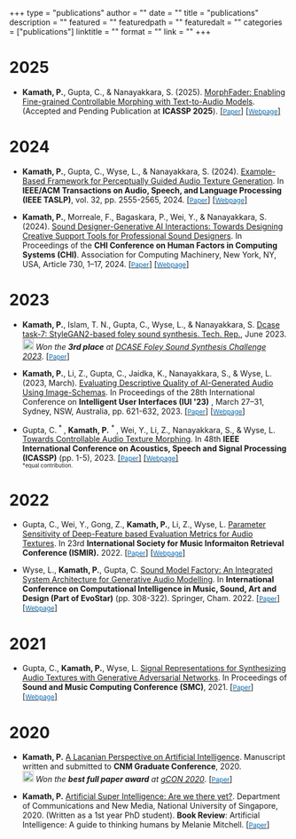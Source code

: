 +++
type = "publications"
author = ""
date = ""
title = "publications"
description = ""
featured = ""
featuredpath = ""
featuredalt = ""
categories = ["publications"]
linktitle = ""
format = ""
link = ""
+++

# 2025

* **Kamath, P.**, Gupta, C., & Nanayakkara, S. (2025). [MorphFader: Enabling Fine-grained Controllable Morphing with Text-to-Audio Models](https://arxiv.org/abs/2408.07260). (Accepted and Pending Publication at **ICASSP 2025**).  [[<span style='font-size: smaller;color: #006CB8;'>Paper</span>]](https://arxiv.org/abs/2408.07260) [[<span style='font-size: smaller;color: #006CB8;'>Webpage</span>]](https://pkamath2.github.io/audio-morphing-with-text/webpage/)


# 2024

* **Kamath, P.**, Gupta, C., Wyse, L., & Nanayakkara, S. (2024). [Example-Based Framework for Perceptually Guided Audio Texture Generation](https://ieeexplore.ieee.org/abstract/document/10508390/). In **IEEE/ACM Transactions on Audio, Speech, and Language Processing (IEEE TASLP)**, vol. 32, pp. 2555-2565, 2024.  [[<span style='font-size: smaller;color: #006CB8;'>Paper</span>]](https://ieeexplore.ieee.org/abstract/document/10508390/) [[<span style='font-size: smaller;color: #006CB8;'>Webpage</span>]](https://pkamath2.github.io/audio-guided-generation/)

* **Kamath, P.**, Morreale, F., Bagaskara, P., Wei, Y., & Nanayakkara, S. (2024). [Sound Designer-Generative AI Interactions: Towards Designing Creative
Support Tools for Professional Sound Designers](https://dl.acm.org/doi/10.1145/3613904.3642040). In Proceedings of the **CHI Conference on Human Factors in Computing Systems (CHI)**. Association for Computing Machinery, New York, NY, USA, Article 730, 1–17, 2024.   [[<span style='font-size: smaller;color: #006CB8;'>Paper</span>]](https://dl.acm.org/doi/10.1145/3613904.3642040) [[<span style='font-size: smaller;color: #006CB8;'>Webpage</span>]](https://pkamath2.github.io/chi2024-resources/)

# 2023

* **Kamath, P.**, Islam, T. N., Gupta, C., Wyse, L., & Nanayakkara, S. [Dcase task-7: StyleGAN2-based foley sound synthesis. Tech. Rep.](https://dcase.community/documents/challenge2023/technical_reports/DCASE2023_Kamath_6_t7.pdf), June 2023.  
<img src="/img/fontawesome/trophy-solid.svg" width=20 height=20> *Won the **3rd place** at [DCASE Foley Sound Synthesis Challenge 2023](https://dcase.community/challenge2023/task-foley-sound-synthesis-results#track-b)*. [[<span style='font-size: smaller;color: #006CB8;'>Paper</span>]](https://purnimakamath.com/documents/DCASE2023___Task_7_Technical_Report___Final_Version.pdf) 

* **Kamath, P.**, Li, Z., Gupta, C., Jaidka, K., Nanayakkara, S., & Wyse, L. (2023, March). [Evaluating Descriptive Quality of AI-Generated Audio Using Image-Schemas](https://dl.acm.org/doi/abs/10.1145/3581641.3584083). In Proceedings of the 28th International Conference on **Intelligent User Interfaces (IUI '23)** , March 27–31, Sydney, NSW, Australia, pp. 621-632, 2023. [[<span style='font-size: smaller;color: #006CB8;'>Paper</span>]](https://dl.acm.org/doi/abs/10.1145/3581641.3584083) [[<span style='font-size: smaller;color: #006CB8;'>Webpage</span>]](https://animatedsound.com/research/iui2023/crowdaudio/)


* Gupta, C.<sup> * </sup>, **Kamath, P.** <sup> * </sup>, Wei, Y., Li, Z.,  Nanayakkara, S., & Wyse, L. [Towards Controllable Audio Texture Morphing](https://ieeexplore.ieee.org/abstract/document/10096328/).  In 48th **IEEE International Conference on Acoustics, Speech and Signal Processing (ICASSP)** (pp. 1-5), 2023. [[<span style='font-size: smaller;color: #006CB8;'>Paper</span>]](https://ieeexplore.ieee.org/abstract/document/10096328/) [[<span style='font-size: smaller;color: #006CB8;'>Webpage</span>]](https://animatedsound.com/research/morphgan_icassp2023/)   
</i><sub><sup>*equal contribution.</sup></sub>
  
# 2022  
  
* Gupta, C., Wei, Y., Gong, Z., **Kamath, P.**, Li, Z., Wyse, L. [Parameter Sensitivity of Deep-Feature based Evaluation Metrics for Audio Textures](https://archives.ismir.net/ismir2022/paper/000055.pdf). In 23rd **International Society for Music Informaiton Retrieval Conference (ISMIR).** 2022.  [[<span style='font-size: smaller;color: #006CB8;'>Paper</span>]](https://archives.ismir.net/ismir2022/paper/000055.pdf) [[<span style='font-size: smaller;color: #006CB8;'>Webpage</span>]](https://animatedsound.com/ismir2022/metrics/)


* Wyse, L., **Kamath, P.**, Gupta, C. [Sound Model Factory: An Integrated System Architecture for Generative Audio Modelling](https://link.springer.com/chapter/10.1007/978-3-031-03789-4_20). In **International Conference on Computational Intelligence in Music, Sound, Art and Design (Part of EvoStar)** (pp. 308-322). Springer, Cham. 2022. [[<span style='font-size: smaller;color: #006CB8;'>Paper</span>]](https://link.springer.com/chapter/10.1007/978-3-031-03789-4_20) [[<span style='font-size: smaller;color: #006CB8;'>Webpage</span>]](https://animatedsound.com/evomusart2022)

# 2021

* Gupta, C., **Kamath, P.**, Wyse, L. [Signal Representations for Synthesizing Audio Textures with Generative Adversarial Networks](https://arxiv.org/abs/2103.07390). In Proceedings of **Sound and Music Computing Conference (SMC)**, 2021.  [[<span style='font-size: smaller;color: #006CB8;'>Paper</span>]](https://arxiv.org/abs/2103.07390) [[<span style='font-size: smaller;color: #006CB8;'>Webpage</span>]](https://animatedsound.com/amt/listening_test_samples/)





# 2020

* **Kamath, P.**  [A Lacanian Perspective on Artificial Intelligence](/documents/a-lacanian-perspective-on-ai.pdf). Manuscript written and submitted to **CNM Graduate Conference**, 2020.  
 <img src="/img/fontawesome/trophy-solid.svg" width=20 height=20> *Won the **best full paper award** at [gCON 2020](https://gcon.one/2020/#prizes)*. [[<span style='font-size: smaller;color: #006CB8;'>Paper</span>]](/documents/a-lacanian-perspective-on-ai.pdf) 

* **Kamath, P.**  [Artificial Super Intelligence: Are we there yet?](/documents/book-review-melanie-mitchell-ai.pdf). Department of Communications and New Media, National University of Singapore, 2020. (Written as a 1st year PhD student). **Book Review**: Artificial Intelligence: A guide to thinking humans by Melanie Mitchell. [[<span style='font-size: smaller;color: #006CB8;'>Paper</span>]](/documents/book-review-melanie-mitchell-ai.pdf)   
 <!-- </span> -->
